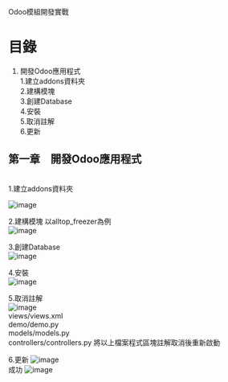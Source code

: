  Odoo模組開發實戰
# 目錄
 1.	開發Odoo應用程式
    <br/>
    1.建立addons資料夾
    <br/>
    2.建構模塊
    <br/>
    3.創建Database
    <br/>
    4.安裝
    <br/>
    5.取消註解
    <br/>
    6.更新
    <br/>    
## 第一章　開發Odoo應用程式
 <br/>
 1.建立addons資料夾
 <br/>
 
 ![image](https://user-images.githubusercontent.com/90267374/132820732-48fd81a9-b5dd-418c-9fc1-f8f31a2f2f41.png)
 <br/>
 
 
 2.建構模塊
 以alltop_freezer為例
 <br/>
 ![image](https://user-images.githubusercontent.com/90267374/132823268-318a5f93-28a9-462e-85bb-fcf97de3b67c.png)


 3.創建Database
 <br/>
 ![image](https://user-images.githubusercontent.com/90267374/132823586-3157071e-9107-40b5-b55b-9e50e907be57.png)
 
 
 4.安裝
 <br/>
 ![image](https://user-images.githubusercontent.com/90267374/132824192-b603c8ca-e111-4457-85c1-cb7a2bb3e038.png)
 
 
 5.取消註解
 <br/>
 ![image](https://user-images.githubusercontent.com/90267374/132825762-ca43a35b-dc23-4d77-8945-17d1ff70f1c2.png)
 <br/>
 views/views.xml    
 demo/demo.py        
 models/models.py  
 controllers/controllers.py 
 將以上檔案程式區塊註解取消後重新啟動
 <br/>
 
 6.更新
 ![image](https://user-images.githubusercontent.com/90267374/132827854-64bef14f-0212-443b-b903-7f386758d1aa.png)
 <br/>
 成功
 ![image](https://user-images.githubusercontent.com/90267374/132827965-ca8ac133-81d3-4a38-ac09-08392aaf932c.png)


 

 
 
 
 

